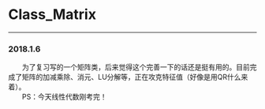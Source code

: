 # Class_Matrix
___
### 2018.1.6
&emsp;&emsp;为了复习写的一个矩阵类，后来觉得这个完善一下的话还是挺有用的。目前完成了矩阵的加减乘除、消元、LU分解等，正在攻克特征值（好像是用QR什么来着）。<br/>
&emsp;&emsp;PS：今天线性代数刚考完！
